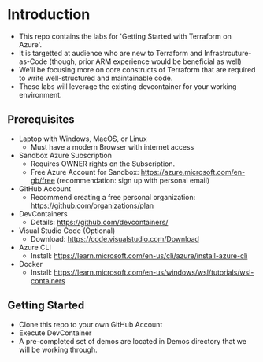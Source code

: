 # Introduction 
* This repo contains the labs for 'Getting Started with Terraform on Azure'. 
* It is targetted at audience who are new to Terraform and Infrastrcuture-as-Code (though, prior ARM experience would be beneficial as well)
* We'll be focusing more on core constructs of Terraform that are required to write well-structured and maintainable code.
* These labs will leverage the existing devcontainer for your working environment.

## Prerequisites
* Laptop with Windows, MacOS, or Linux
    - Must have a modern Browser with internet access
* Sandbox Azure Subscription
    - Requires OWNER rights on the Subscription.
    - Free Azure Account for Sandbox: https://azure.microsoft.com/en-gb/free (recommendation: sign up with personal email)
* GitHub Account
    - Recommend creating a free personal organization: https://github.com/organizations/plan
* DevContainers
    - Details: https://github.com/devcontainers/
* Visual Studio Code (Optional)
    - Download: https://code.visualstudio.com/Download
* Azure CLI
    - Install: https://learn.microsoft.com/en-us/cli/azure/install-azure-cli
* Docker
    - Install: https://learn.microsoft.com/en-us/windows/wsl/tutorials/wsl-containers
    
    
## Getting Started
* Clone this repo to your own GitHub Account 
* Execute DevContainer
* A pre-completed set of demos are located in Demos directory that we will be working through. 
